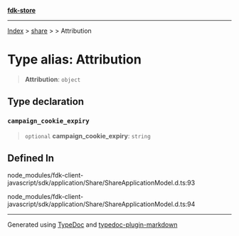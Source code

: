 [**fdk-store**](../../../README.md)
***

[Index](../../../API.md) > [share](../../README.md) > [<internal>](../README.md) > Attribution

# Type alias: Attribution

> **Attribution**: `object`

## Type declaration

### `campaign_cookie_expiry`

> `optional` **campaign\_cookie\_expiry**: `string`

## Defined In

node\_modules/fdk-client-javascript/sdk/application/Share/ShareApplicationModel.d.ts:93

node\_modules/fdk-client-javascript/sdk/application/Share/ShareApplicationModel.d.ts:94

***
Generated using [TypeDoc](https://typedoc.org/) and [typedoc-plugin-markdown](https://www.npmjs.com/package/typedoc-plugin-markdown)
